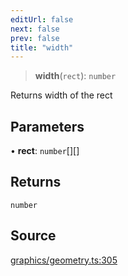 ```yaml
---
editUrl: false
next: false
prev: false
title: "width"
---
```


> **width**(`rect`): `number`

Returns width of the rect

## Parameters

• **rect**: `number`[][]

## Returns

`number`

## Source

[graphics/geometry.ts:305](https://github.com/dgmjs/dgmjs/blob/main/packages/core/src/graphics/geometry.ts#L305)

